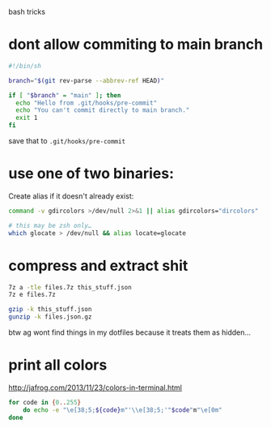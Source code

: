 bash tricks

# dont allow commiting to main branch

```sh
#!/bin/sh

branch="$(git rev-parse --abbrev-ref HEAD)"

if [ "$branch" = "main" ]; then
  echo "Hello from .git/hooks/pre-commit"
  echo "You can't commit directly to main branch."
  exit 1
fi
```

save that to `.git/hooks/pre-commit`


# use one of two binaries:
Create alias if it doesn't already exist:

```sh
command -v gdircolors >/dev/null 2>&1 || alias gdircolors="dircolors"

# this may be zsh only…
which glocate > /dev/null && alias locate=glocate
```

# compress and extract shit

```sh
7z a -tle files.7z this_stuff.json
7z e files.7z

gzip -k this_stuff.json
gunzip -k files.json.gz
```

btw ag wont find things in my dotfiles because it treats them as hidden...


# print all colors
http://jafrog.com/2013/11/23/colors-in-terminal.html

```sh
for code in {0..255}
	do echo -e "\e[38;5;${code}m"'\\e[38;5;'"$code"m"\e[0m"
done
```
